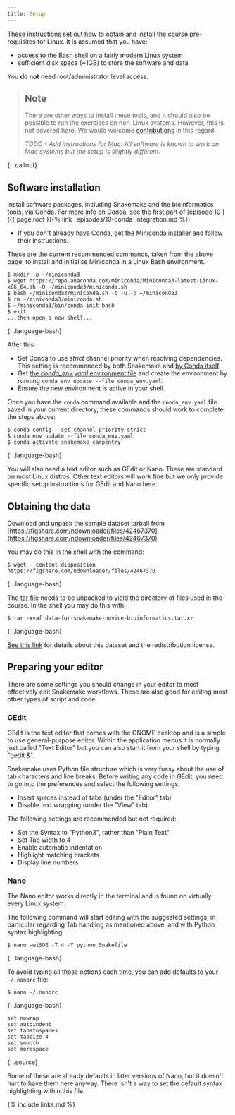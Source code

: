 ```yaml
---
title: Setup
---
```


These instructions set out how to obtain and install the course pre-requisites for Linux. It is
assumed that you have:
* access to the Bash shell on a fairly modern Linux system
* sufficient disk space (~1GB) to store the software and data

You **do not** need root/administrator level access.

> ## Note
>
> There are other ways to install these tools, and it should also be possible to run the exercises
> on non-Linux systems. However, this is not covered here. We would welcome
> [contributions](https://github.com/carpentries-incubator/snakemake-novice-bioinformatics/blob/gh-pages/CONTRIBUTING.md)
> in this regard.
>
> *TODO - Add instructions for Mac. All software is known to work on Mac systems but the setup is
> slightly different.*
>
{: .callout}

## Software installation

Install software packages, including Snakemake and the bioinformatics tools, via Conda. For more
info on Conda, see the first part of [episode 10
]({{ page.root }}{% link _episodes/10-conda_integration.md %}).

* If you don't already have Conda, get [the Miniconda installer
  ](https://docs.conda.io/en/latest/miniconda.html) and follow their instructions.

These are the current recommended commands, taken from the above page, to install and initialise
Miniconda in a Linux Bash environment.

~~~
$ mkdir -p ~/miniconda3
$ wget https://repo.anaconda.com/miniconda/Miniconda3-latest-Linux-x86_64.sh -O ~/miniconda3/miniconda.sh
$ bash ~/miniconda3/miniconda.sh -b -u -p ~/miniconda3
$ rm ~/miniconda3/miniconda.sh
$ ~/miniconda3/bin/conda init bash
$ exit
...then open a new shell...
~~~
{: .language-bash}

After this:

* Set Conda to use *strict* channel priority when resolving dependencies. This setting is
  recommended by both Snakemake and [by Conda itself](
  https://conda.io/projects/conda/en/latest/user-guide/tasks/manage-channels.html#strict).
* Get [the *conda_env.yaml* environment file](files/conda_env.yaml) and create the environment by
  running `conda env update --file conda_env.yaml`.
* Ensure the new environment is active in your shell.

Once you have the `conda` command available and the `conda_env.yaml` file saved in your current
directory, these commands should work to complete the steps above:

~~~
$ conda config --set channel_priority strict
$ conda env update --file conda_env.yaml
$ conda activate snakemake_carpentry
~~~
{: .language-bash}

You will also need a text editor such as GEdit or Nano. These are standard on most Linux distros.
Other text editors will work fine but we only provide specific setup instructions for GEdit
and Nano here.

## Obtaining the data

Download and unpack the sample dataset tarball from
[https://figshare.com/ndownloader/files/42467370](https://figshare.com/ndownloader/files/42467370)

You may do this in the shell with the command:

~~~
$ wget --content-disposition https://figshare.com/ndownloader/files/42467370
~~~
{: .language-bash}

The [tar file](https://www.gnu.org/software/tar/manual/html_node/Tutorial.html)
needs to be unpacked to yield the directory of files used in the course. In the shell you may
do this with:

~~~
$ tar -xvaf data-for-snakemake-novice-bioinformatics.tar.xz
~~~
{: .language-bash}

[See this link](https://figshare.com/articles/dataset/data-for-snakemake-novice-bioinformatics_tar_xz/19733338/1)
for details about this dataset and the redistribution license.

## Preparing your editor

There are some settings you should change in your editor to most effectively edit Snakemake
workflows. These are also good for editing most other types of script and code.

### GEdit

GEdit is the text editor that comes with the GNOME desktop and is a simple to use general-purpose
editor. Within the application menus it is normally just called "Text Editor" but you can also
start it from your shell by typing "gedit &".

Snakemake uses Python file structure which is very fussy about the use of tab characters and line
breaks. Before writing any code in GEdit, you need to go into the preferences and select the
following settings:

* Insert spaces instead of tabs (under the "Editor" tab)
* Disable text wrapping (under the "View" tab)

The following settings are recommended but not required:

* Set the Syntax to "Python3", rather than "Plain Text"
* Set Tab width to 4
* Enable automatic indentation
* Highlight matching brackets
* Display line numbers

### Nano

The Nano editor works directly in the terminal and is found on virtually every Linux system.

The following command will start editing with the suggested settings, in particular regarding Tab
handling as mentioned above, and with Python syntax highlighting.

~~~
$ nano -wiSOE -T 4 -Y python Snakefile
~~~
{: .language-bash}

To avoid typing all those options each time, you can add defaults to your `~/.nanorc` file:

~~~
$ nano ~/.nanorc
~~~
{: .language-bash}

~~~
set nowrap
set autoindent
set tabstospaces
set tabsize 4
set smooth
set morespace
~~~
{: .source}

Some of these are already defaults in later versions of Nano, but it doesn't hurt to have them
here anyway. There isn't a way to set the default syntax highlighting within this file.

{% include links.md %}
